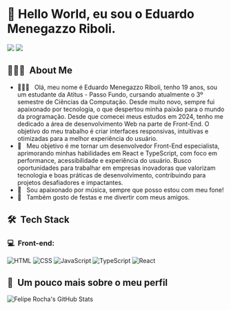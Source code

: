 <h1>👋 Hello World, eu sou o Eduardo Menegazzo Riboli.</h1>

<div> 
  <a href="https://www.instagram.com/eduardo_menegazzo_/" target="_blank"><img src="https://img.shields.io/badge/-Instagram-%23E4405F?style=for-the-badge&logo=instagram&logoColor=white" target="_blank"></a>
  <a href="https://www.linkedin.com/in/eduardo-menegazzo-riboli-16265630a/" target="_blank"><img src="https://img.shields.io/badge/-LinkedIn-%230077B5?style=for-the-badge&logo=linkedin&logoColor=white" target="_blank"></a> 
</div>

<h2> 👨🏻‍💻 &nbsp;About Me </h2>

- 👨🏻‍💻 &nbsp; Olá, meu nome é Eduardo Menegazzo Riboli, tenho 19 anos, sou um estudante da Atitus - Passo Fundo, cursando atualmente o 3º semestre de Ciências da Computação. 
Desde muito novo, sempre fui apaixonado por tecnologia, o que despertou minha paixão para o mundo da programação. Desde que comecei meus estudos em 2024, tenho me dedicado a área de desenvolvimento Web na parte de Front-End. O objetivo do meu trabalho é criar interfaces responsivas, intuitivas e otimizadas para a melhor experiência do usuário.
- 🚀 &nbsp; Meu objetivo é me tornar um desenvolvedor Front-End especialista, aprimorando minhas habilidades em React e TypeScript, com foco em performance, acessibilidade e experiência do usuário. Busco oportunidades para trabalhar em empresas inovadoras que valorizam tecnologia e boas práticas de desenvolvimento, contribuindo para projetos desafiadores e impactantes.
- 🎵 &nbsp; Sou apaixonado por música, sempre que posso estou com meu fone!
- 🪩 &nbsp; Também gosto de festas e me divertir com meus amigos.

<h2> 🛠 &nbsp;Tech Stack</h2>
<h3>💻 &nbsp;Front-end:</h3>

![HTML](https://img.shields.io/badge/-HTML-333333?style=flat&logo=HTML5)
![CSS](https://img.shields.io/badge/-CSS-333333?style=flat&logo=CSS3&logoColor=1572B6)
![JavaScript](https://img.shields.io/badge/-JavaScript-333333?style=flat&logo=javascript)
![TypeScript](https://img.shields.io/badge/-TypeScript-333333?style=flat&logo=typescript&logoColor=2D79C7)
![React](https://img.shields.io/badge/-React-333333?style=flat&logo=react)

<h2>🚀 &nbsp;Um pouco mais sobre o meu perfil</h2>

![Felipe Rocha's GitHub Stats](https://github-readme-stats.vercel.app/api?username=EduardoMenen&show_icons=true&theme=dracula)

